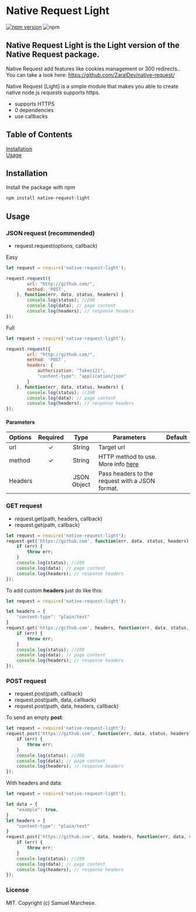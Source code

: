 # Native Request Light
[![npm version](https://badge.fury.io/js/native-request-light.svg)](https://badge.fury.io/js/native-request-light) ![npm](https://img.shields.io/npm/dm/native-request-light)


## Native Request Light is the Light version of the Native Request package. 
Native Request add features like cookies management or 300 redirects.. 
You can take a look here: https://github.com/ZaralDev/native-request/


Native Request [Light] is a simple module that makes you able to create native node.js requests supports https.

  - supports HTTPS
  - 0 dependencies
  - use callbacks




## Table of Contents  
[Installation](#installation)  
[Usage](#usage)



## Installation

Install the package with npm

```bash
npm install native-request-light
```

## Usage

### JSON request (recommended)
 - request.request(options, callback)

Easy

```js
let request = require('native-request-light');

request.request({
        url: "http://github.com/",
        method: 'POST',
    }, function(err, data, status, headers) {
        console.log(status); //200
        console.log(data); // page content
        console.log(headers); // response headers
});

```

Full
```js
let request = require('native-request-light');

request.request({
        url: "http://github.com/",
        method: 'POST',
        headers: {
            authorization: "Token121",
            "content-type": "application/json"
        }
    }, function(err, data, status, headers) {
        console.log(status); //200
        console.log(data); // page content
        console.log(headers); // response headers
});

```

#### Parameters
| Options | Required  | Type  | Parameters |  Default 
|:--|:--:|:--: |-- |:--: |
| url | ✓ | String |Target url | |
| method| ✓ | String|HTTP method to use. More info [here](https://developer.mozilla.org/en-US/docs/Web/HTTP/Methods) | |
| Headers | | JSON Object | Pass headers to the request with a JSON format.  |  |




### GET request
 -  request.get(path, headers, callback)
 -  request.get(path, callback)



```js
let request = require('native-request-light');
request.get('https://github.com', function(err, data, status, headers) {
    if (err) {
        throw err;
    }
    console.log(status); //200
    console.log(data); // page content
    console.log(headers); // response headers
});
```
To add custom **headers** just do like this:
```js
let request = require('native-request-light');

let headers = {
    "content-type": "plain/text"
}
request.get('https://github.com', headers, function(err, data, status, headers) {
    if (err) {
        throw err;
    }
    console.log(status); //200
    console.log(data); // page content
    console.log(headers); // response headers
});
```
### POST request
 -  request.post(path, callback)
 -  request.post(path, data, callback)
 -  request.post(path, data, headers, callback)

 
To send an empty **post**:
```js
let request = require('native-request-light');
request.post('https://github.com', function(err, data, status, headers) {
    if (err) {
        throw err;
    }
    console.log(status); //200
    console.log(data); // page content
    console.log(headers); // response headers
});
```

With headers and data:

```js
let request = require('native-request-light');

let data = {
    "example": true,
}
let headers = {
    "content-type": "plain/text"
}
request.post('https://github.com', data, headers, function(err, data, status, headers) {
    if (err) {
        throw err;
    }
    console.log(status); //200
    console.log(data); // page content
    console.log(headers); // response headers
});
```


### License
MIT. Copyright (c) Samuel Marchese.
